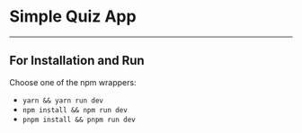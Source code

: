 # Simple Quiz App

---

## For Installation and Run

Choose one of the npm wrappers:

- `yarn && yarn run dev`
- `npm install && npm run dev`
- `pnpm install && pnpm run dev`